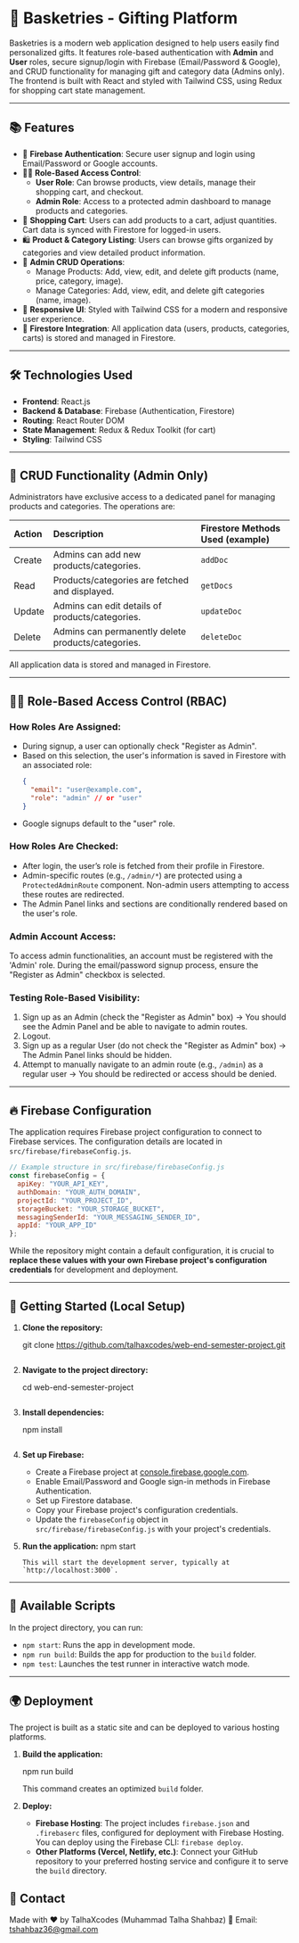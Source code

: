 # 🎁 Basketries - Gifting Platform

Basketries is a modern web application designed to help users easily find personalized gifts. It features role-based authentication with **Admin** and **User** roles, secure signup/login with Firebase (Email/Password & Google), and CRUD functionality for managing gift and category data (Admins only). The frontend is built with React and styled with Tailwind CSS, using Redux for shopping cart state management.

---

## 📚 Features

-   🔐 **Firebase Authentication**: Secure user signup and login using Email/Password or Google accounts.
-   🧑‍💻 **Role-Based Access Control**:
    -   **User Role**: Can browse products, view details, manage their shopping cart, and checkout.
    -   **Admin Role**: Access to a protected admin dashboard to manage products and categories.
-   🛒 **Shopping Cart**: Users can add products to a cart, adjust quantities. Cart data is synced with Firestore for logged-in users.
-   🛍️ **Product & Category Listing**: Users can browse gifts organized by categories and view detailed product information.
-   📝 **Admin CRUD Operations**:
    -   Manage Products: Add, view, edit, and delete gift products (name, price, category, image).
    -   Manage Categories: Add, view, edit, and delete gift categories (name, image).
-   💅 **Responsive UI**: Styled with Tailwind CSS for a modern and responsive user experience.
-   🔄 **Firestore Integration**: All application data (users, products, categories, carts) is stored and managed in Firestore.

---

## 🛠️ Technologies Used

-   **Frontend**: React.js
-   **Backend & Database**: Firebase (Authentication, Firestore)
-   **Routing**: React Router DOM
-   **State Management**: Redux & Redux Toolkit (for cart)
-   **Styling**: Tailwind CSS

---

## 🔄 CRUD Functionality (Admin Only)

Administrators have exclusive access to a dedicated panel for managing products and categories. The operations are:

| Action   | Description                                       | Firestore Methods Used (example) |
| :------- | :------------------------------------------------ | :------------------------------- |
| Create   | Admins can add new products/categories.           | `addDoc`                         |
| Read     | Products/categories are fetched and displayed.    | `getDocs`                        |
| Update   | Admins can edit details of products/categories.   | `updateDoc`                      |
| Delete   | Admins can permanently delete products/categories.| `deleteDoc`                      |

All application data is stored and managed in Firestore.

---

## 🧑‍⚖️ Role-Based Access Control (RBAC)

### How Roles Are Assigned:

-   During signup, a user can optionally check "Register as Admin".
-   Based on this selection, the user's information is saved in Firestore with an associated role:
    ```json
    {
      "email": "user@example.com",
      "role": "admin" // or "user"
    }
    ```
-   Google signups default to the "user" role.

### How Roles Are Checked:

-   After login, the user’s role is fetched from their profile in Firestore.
-   Admin-specific routes (e.g., `/admin/*`) are protected using a `ProtectedAdminRoute` component. Non-admin users attempting to access these routes are redirected.
-   The Admin Panel links and sections are conditionally rendered based on the user's role.

### Admin Account Access:

To access admin functionalities, an account must be registered with the 'Admin' role.
During the email/password signup process, ensure the "Register as Admin" checkbox is selected.

### Testing Role-Based Visibility:

1.  Sign up as an Admin (check the "Register as Admin" box) → You should see the Admin Panel and be able to navigate to admin routes.
2.  Logout.
3.  Sign up as a regular User (do not check the "Register as Admin" box) → The Admin Panel links should be hidden.
4.  Attempt to manually navigate to an admin route (e.g., `/admin`) as a regular user → You should be redirected or access should be denied.

---

## 🔥 Firebase Configuration

The application requires Firebase project configuration to connect to Firebase services.
The configuration details are located in `src/firebase/firebaseConfig.js`.

```javascript
// Example structure in src/firebase/firebaseConfig.js
const firebaseConfig = {
  apiKey: "YOUR_API_KEY",
  authDomain: "YOUR_AUTH_DOMAIN",
  projectId: "YOUR_PROJECT_ID",
  storageBucket: "YOUR_STORAGE_BUCKET",
  messagingSenderId: "YOUR_MESSAGING_SENDER_ID",
  appId: "YOUR_APP_ID"
};
```

While the repository might contain a default configuration, it is crucial to **replace these values with your own Firebase project's configuration credentials** for development and deployment.

---

## 🚀 Getting Started (Local Setup)

1.  **Clone the repository:**
   
    git clone https://github.com/talhaxcodes/web-end-semester-project.git
    ```
2.  **Navigate to the project directory:**
    
    cd web-end-semester-project
    ```
3.  **Install dependencies:**
   
    npm install
    ```
4.  **Set up Firebase:**
    -   Create a Firebase project at [console.firebase.google.com](https://console.firebase.google.com/).
    -   Enable Email/Password and Google sign-in methods in Firebase Authentication.
    -   Set up Firestore database.
    -   Copy your Firebase project's configuration credentials.
    -   Update the `firebaseConfig` object in `src/firebase/firebaseConfig.js` with your project's credentials.

5.  **Run the application:**
    npm start
    ```
    This will start the development server, typically at `http://localhost:3000`.

---

## 📜 Available Scripts

In the project directory, you can run:

-   `npm start`: Runs the app in development mode.
-   `npm run build`: Builds the app for production to the `build` folder.
-   `npm test`: Launches the test runner in interactive watch mode.

---

## 🌍 Deployment

The project is built as a static site and can be deployed to various hosting platforms.

1.  **Build the application:**
    
    npm run build
    
    This command creates an optimized `build` folder.

2.  **Deploy:**
    -   **Firebase Hosting**: The project includes `firebase.json` and `.firebaserc` files, configured for deployment with Firebase Hosting. You can deploy using the Firebase CLI: `firebase deploy`.
    -   **Other Platforms (Vercel, Netlify, etc.)**: Connect your GitHub repository to your preferred hosting service and configure it to serve the `build` directory.



## 📧 Contact

Made with ❤️ by TalhaXcodes
(Muhammad Talha Shahbaz)
📩 Email: [tshahbaz36@gmail.com](mailto:tshahbaz36@gmail.com)

